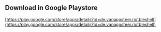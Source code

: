 ## Download in Google Playstore
[https://play.google.com/store/apps/details?id=de.vanappsteer.riotbleshell](https://play.google.com/store/apps/details?id=de.vanappsteer.riotbleshell)

